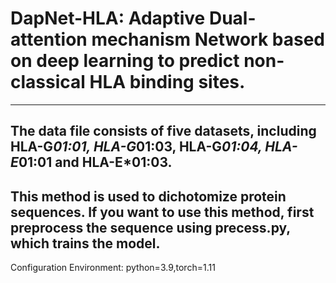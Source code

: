 # DapNet-HLA: Adaptive Dual-attention mechanism Network based on deep learning to predict non-classical HLA binding sites.
------
## The data file consists of five datasets, including HLA-G*01:01, HLA-G*01:03, HLA-G*01:04, HLA-E*01:01 and HLA-E*01:03.   
## This method is used to dichotomize protein sequences. If you want to use this method, first preprocess the sequence using precess.py, which trains the model.  
Configuration Environment: python=3.9,torch=1.11
